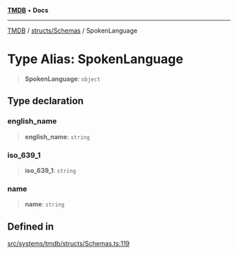 [**TMDB**](../../../README.md) • **Docs**

***

[TMDB](../../../README.md) / [structs/Schemas](../README.md) / SpokenLanguage

# Type Alias: SpokenLanguage

> **SpokenLanguage**: `object`

## Type declaration

### english\_name

> **english\_name**: `string`

### iso\_639\_1

> **iso\_639\_1**: `string`

### name

> **name**: `string`

## Defined in

[src/systems/tmdb/structs/Schemas.ts:119](https://github.com/Norviah/media-hub/blob/b0accce5c447ccf1a18696f3cb0baef1f5bd16be/src/systems/tmdb/structs/Schemas.ts#L119)
